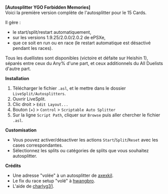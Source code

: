 **[Autosplitter YGO Forbidden Memories]**  
Voici la première version complète de l'autosplitter pour le 15 Cards.

Il gère : 
- le start/split/restart automatiquement,
- sur les versions 1.9.25/2.0.0/2.0.2 de ePSXe,
- que ce soit en run ou en race (le restart automatique est désactivé pendant les races).

Tous les duellistes sont disponibles (victoire et défaite sur Heishin 1), séparés entre ceux du Any% d'une part, et ceux additionnels du All Duelists d'autre part.

**Installation**
1. Télécharger le fichier `.asl`, et le mettre dans le dossier `LiveSplit/Autosplitters`.
1. Ouvrir LiveSplit.
1. Clic droit > `Edit Layout...`
1. Bouton (+) > `Control` > `Scriptable Auto Splitter`
1. Sur la ligne `Script Path`, cliquer sur `Browse` puis aller chercher le fichier `.asl`.

**Customisation**
- Vous pouvez activer/désactiver les actions `Start`/`Split`/`Reset` avec les cases correspondantes.
- Sélectionnez les splits ou catégories de splits que vous souhaitez autosplitter.

**Crédits**
- Une adresse "volée" à un autosplitter de [axexkil](https://github.com/axexkil).
- Le fix du race setup "volé" à [hwangbro](https://github.com/hwangbro).
- L'aide de [charlyg31](https://github.com/charlyg31).

